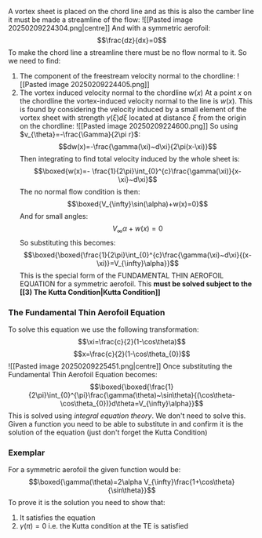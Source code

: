 A vortex sheet is placed on the chord line and as this is also the camber line it must be made a streamline of the flow:
![[Pasted image 20250209224304.png|centre]]
And with a symmetric aerofoil:
$$\frac{dz}{dx}=0$$
To make the chord line a streamline there must be no flow normal to it. So we need to find:
1) The component of the freestream velocity normal to the chordline:
![[Pasted image 20250209224405.png]]
2) The vortex induced velocity normal to the chordline $w(x)$
At a point $x$ on the chordline the vortex-induced velocity normal to the line is $w(x)$.
This is found by considering the velocity induced by a small element of the vortex sheet with strength $\gamma(\xi)d\xi$ located at distance $\xi$ from the origin on the chordline:
![[Pasted image 20250209224600.png]]
So using $v_{\theta}=-\frac{\Gamma}{2\pi r}$:
$$dw(x)=-\frac{\gamma(\xi)~d\xi}{2\pi(x-\xi)}$$
Then integrating to find total velocity induced by the whole sheet is:
$$\boxed{w(x)=- \frac{1}{2\pi}\int_{0}^{c}\frac{\gamma(\xi)}{x-\xi}~d\xi}$$
The no normal flow condition is then:
$$\boxed{V_{\infty}\sin(\alpha)+w(x)=0}$$
And for small angles:
$$V_\infty\alpha+w(x)=0$$
So substituting this becomes:
$$\boxed{\boxed{\frac{1}{2\pi}\int_{0}^{c}\frac{\gamma(\xi)~d\xi}{(x-\xi)}=V_{\infty}\alpha}}$$
This is the special form of the FUNDAMENTAL THIN AEROFOIL EQUATION for a symmetric aerofoil.
This **must be solved subject to the [[3) The Kutta Condition|Kutta Condition]]**
### The Fundamental Thin Aerofoil Equation
To solve this equation we use the following transformation:
$$\xi=\frac{c}{2}(1-\cos\theta)$$
$$x=\frac{c}{2}(1-\cos\theta_{0})$$
![[Pasted image 20250209225451.png|centre]]
Once substituting the Fundamental Thin Aerofoil Equation becomes:
$$\boxed{\boxed{\frac{1}{2\pi}\int_{0}^{\pi}\frac{\gamma(\theta)~\sin\theta}{(\cos\theta-\cos\theta_{0})}d\theta=V_{\infty}\alpha}}$$
This is solved using *integral equation theory*. We don't need to solve this. Given a function you need to be able to substitute in and confirm it is the solution of the equation (just don't forget the Kutta Condition)
### Exemplar
For a symmetric aerofoil the given function would be:
$$\boxed{\gamma(\theta)=2\alpha V_{\infty}\frac{1+\cos\theta}{\sin\theta}}$$
To prove it is the solution you need to show that:
1) It satisfies the equation
2) $\gamma(\pi)=0$ i.e. the Kutta condition at the TE is satisfied